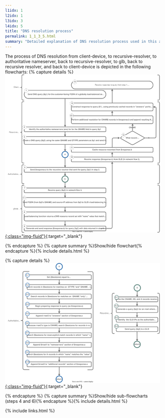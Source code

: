 ```yaml
---
l1idx: 1
l2idx: 1
l3idx: 3
l4idx: 5
title: "DNS resolution process"
permalink: 1_1_3_5.html
summary: "Detailed explanation of DNS resolution process used in this architecture."
---
```


The process of DNS resolution from client-device, to recursive-resolver, to authoritative nameserver, back to recursive-resolver, to glb, back to recursive resolver, and back to client-device is depicted in the following flowcharts:
{% capture details %}
[![image](./dglb-resolution-flowchart.drawio.svg){:class="img-fluid"}](./pages/1/1%20(dglb)/dglb-resolution-flowchart.drawio.svg){:target="_blank"}

{% endcapture %}
{% capture summary %}Show/hide flowchart{% endcapture %}{% include details.html %}

{% capture details %}
[![image](./dglb-resolution-flowchart4.drawio.svg){:class="img-fluid"}](./pages/1/1%20(dglb)/dglb-resolution-flowchart4.drawio.svg){:target="_blank"}

{% endcapture %}
{% capture summary %}Show/hide sub-flowcharts (steps 4 and 6){% endcapture %}{% include details.html %}

{% include links.html %}